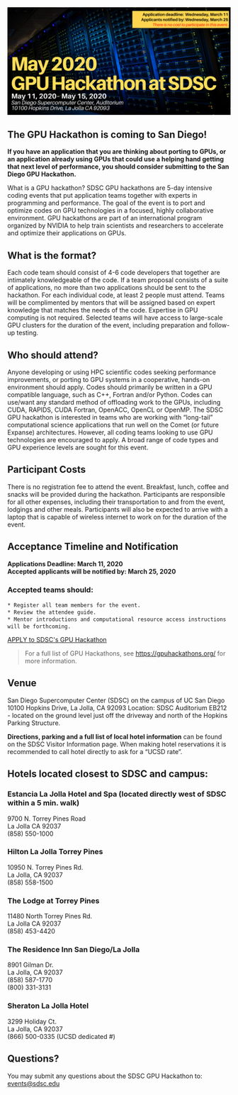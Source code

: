 <img src="./images/May2020_GPUhack-header.png" alt="SDSC GPU Hackathon" width="800px" />

## The GPU Hackathon is coming to San Diego!
<b>If you have an application that you are thinking about porting to GPUs, or an application already using GPUs that could use a helping hand getting that next level of performance, you should consider submitting to the San Diego GPU Hackathon.</b>

What is a GPU hackathon?
SDSC GPU hackathons are 5-day intensive coding events that put application teams together with experts in programming and performance. The goal of the event is to port and optimize codes on GPU technologies in a focused, highly collaborative environment. GPU hackathons are part of an international program organized by NVIDIA to help train scientists and researchers to accelerate and optimize their applications on GPUs. 

## What is the format?
Each code team should consist of 4-6 code developers that together are intimately knowledgeable of the code. If a team proposal consists of a suite of applications, no more than two applications should be sent to the hackathon. For each individual code, at least 2 people must attend. Teams will be complimented by mentors that will be assigned based on expert knowledge that matches the needs of the code. Expertise in GPU computing is not required.
Selected teams will have access to large-scale GPU clusters for the duration of the event, including preparation and follow-up testing. 

## Who should attend?
Anyone developing or using HPC scientific codes seeking performance improvements, or porting to GPU systems in a cooperative, hands-on environment should apply. Codes should primarily be written in a GPU compatible language, such as C++, Fortran and/or Python. Codes can use/want any standard method of offloading work to the GPUs, including CUDA, RAPIDS, CUDA Fortran, OpenACC, OpenCL or OpenMP.
The SDSC GPU hackathon is interested in teams who are working with “long-tail” computational science applications that run well on the Comet (or future Expanse) architectures. However, all coding teams looking to use GPU technologies are encouraged to apply. A broad range of code types and GPU experience levels are sought for this event.

## Participant Costs
There is no registration fee to attend the event. Breakfast, lunch, coffee and snacks will be provided during the hackathon. Participants are responsible for all other expenses, including their transportation to and from the event, lodgings and other meals. Participants will also be expected to arrive with a laptop that is capable of wireless internet to work on for the duration of the event.

## Acceptance Timeline and Notification

<b>Applications Deadline: March 11, 2020</b>
<br><b>Accepted applicants will be notified by: March 25, 2020</b></br>
### Accepted teams should:
    * Register all team members for the event.
    * Review the attendee guide.
    * Mentor introductions and computational resource access instructions will be forthcoming.
[APPLY to SDSC's GPU Hackathon](https://gpuhackathons.org/form/register?hackathon_which_event=253)
>For a full list of GPU Hackathons, see https://gpuhackathons.org/ for more information.

## Venue
San Diego Supercomputer Center (SDSC) on the campus of UC San Diego
10100 Hopkins Drive, La Jolla, CA 92093
Location: SDSC Auditorium EB212 - located on the ground level just off the driveway and north of the Hopkins Parking Structure.

__Directions, parking and a full list of local hotel information__ can be found on the SDSC Visitor Information page.  When making hotel reservations it is recommended to call hotel directly to ask for a “UCSD rate”.  

## Hotels located closest to SDSC and campus:

### Estancia La Jolla Hotel and Spa (located directly west of SDSC within a 5 min. walk)
<p>9700 N. Torrey Pines Road
<br>La Jolla CA 92037
<br>(858) 550-1000
</p>

### Hilton La Jolla Torrey Pines
<p>10950 N. Torrey Pines Rd.
<br>La Jolla, CA 92037
<br>(858) 558-1500
</p>

### The Lodge at Torrey Pines
<p>11480 North Torrey Pines Rd.
<br>La Jolla CA 92037
<br>(858) 453-4420
</p>

### The Residence Inn San Diego/La Jolla
<p>8901 Gilman Dr.
<br>La Jolla, CA 92037
<br>(858) 587-1770
<br>(800) 331-3131
</p>

### Sheraton La Jolla Hotel
<p>3299 Holiday Ct. 
<br>La Jolla, CA 92037  
<br>(866) 500-0335 (UCSD dedicated #)
</p>

## Questions?
You may submit any questions about the SDSC GPU Hackathon to: events@sdsc.edu



